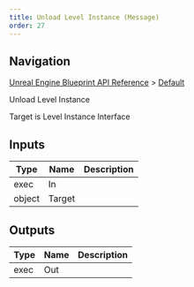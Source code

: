 ```yaml
---
title: Unload Level Instance (Message)
order: 27
---
```

## Navigation

[Unreal Engine Blueprint API Reference](https://dev.epicgames.com/documentation/en-us/unreal-engine/BlueprintAPI) > [Default](https://dev.epicgames.com/documentation/en-us/unreal-engine/BlueprintAPI/Default)

Unload Level Instance

Target is Level Instance Interface

## Inputs

| Type | Name | Description |
| --- | --- | --- |
| exec | In |  |
| object | Target |  |

## Outputs

| Type | Name | Description |
| --- | --- | --- |
| exec | Out |  |
